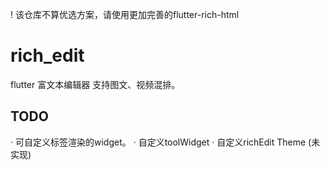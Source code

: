 ! 该仓库不算优选方案，请使用更加完善的flutter-rich-html

# rich_edit

flutter 富文本编辑器 支持图文、视频混排。

## TODO
· 可自定义标签渲染的widget。
· 自定义toolWidget
· 自定义richEdit Theme (未实现)

